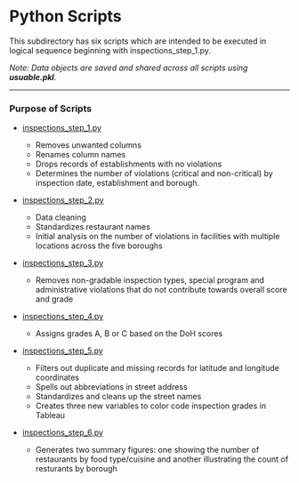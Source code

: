 # **Python Scripts**

This subdirectory has six scripts which are intended to be executed in logical sequence beginning with inspections_step_1.py.

*Note: Data objects are saved and shared across all scripts using **usuable.pkl**.*
***
### **Purpose of Scripts** 

- [inspections_step_1.py](inspections_step_1.py)
    - Removes unwanted columns
    - Renames column names
    - Drops records  of establishments with no violations
    - Determines the number of violations (critical and non-critical) by inspection date, establishment and borough. 

- [inspections_step_2.py](inspections_step_2.py)
    - Data cleaning
    - Standardizes restaurant names
    - Initial analysis on the number of violations in facilities with multiple locations across the five boroughs

- [inspections_step_3.py](inspections_step_3.py)
    - Removes non-gradable inspection types, special program and administrative violations that do not contribute towards overall score and grade

- [inspections_step_4.py](inspections_step_4.py)
    -  Assigns grades A, B or C based on the DoH scores

- [inspections_step_5.py](inspections_step_5.py)
    - Filters out duplicate and missing records for latitude and longitude coordinates 
    - Spells out abbreviations in street address
    - Standardizes and cleans up the street names
    - Creates three new variables to color code inspection grades in Tableau    

- [inspections_step_6.py](inspections_step_6.py)
    - Generates two summary figures: one showing the number of restaurants by food type/cuisine and another illustrating the count of resturants by borough

 